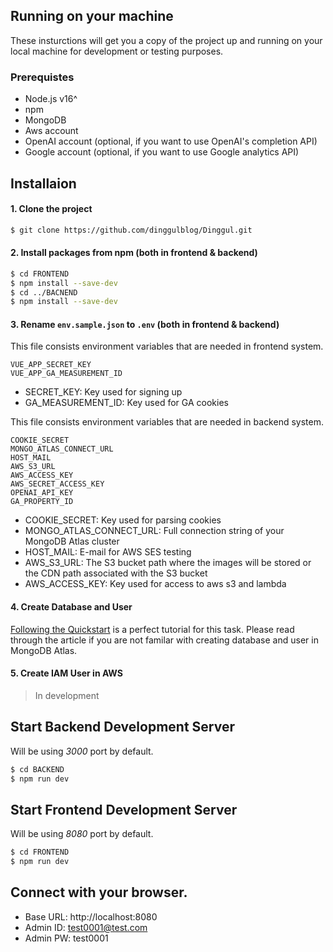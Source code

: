 ## Running on your machine

These insturctions will get you a copy of the project up and running on your local machine for development or testing purposes.

### Prerequistes

* Node.js v16^
* npm
* MongoDB
* Aws account
* OpenAI account (optional, if you want to use OpenAI's completion API)
* Google account (optional, if you want to use Google analytics API)

## Installaion

#### 1. Clone the project

```bash
$ git clone https://github.com/dinggulblog/Dinggul.git
```

#### 2. Install packages from npm (both in frontend & backend)

```bash
$ cd FRONTEND
$ npm install --save-dev
$ cd ../BACNEND
$ npm install --save-dev
```

#### 3. Rename ```env.sample.json``` to ```.env``` (both in frontend & backend)

This file consists environment variables that are needed in frontend system.
```
VUE_APP_SECRET_KEY
VUE_APP_GA_MEASUREMENT_ID
```
* SECRET_KEY: Key used for signing up
* GA_MEASUREMENT_ID: Key used for GA cookies

This file consists environment variables that are needed in backend system.
```
COOKIE_SECRET
MONGO_ATLAS_CONNECT_URL
HOST_MAIL
AWS_S3_URL
AWS_ACCESS_KEY
AWS_SECRET_ACCESS_KEY
OPENAI_API_KEY
GA_PROPERTY_ID
```
* COOKIE_SECRET: Key used for parsing cookies
* MONGO_ATLAS_CONNECT_URL: Full connection string of your MongoDB Atlas cluster
* HOST_MAIL: E-mail for AWS SES testing
* AWS_S3_URL: The S3 bucket path where the images will be stored or the CDN path associated with the S3 bucket
* AWS_ACCESS_KEY: Key used for access to aws s3 and lambda

#### 4. Create Database and User

[Following the Quickstart](https://www.mongodb.com/docs/drivers/node/current/quick-start/) is a perfect tutorial for this task. Please read through the article if you are not familar with creating database and user in MongoDB Atlas.

#### 5. Create IAM User in AWS

> In development

## Start Backend Development Server

Will be using *3000* port by default. 
```bash
$ cd BACKEND
$ npm run dev
```

## Start Frontend Development Server

Will be using *8080* port by default.
```bash
$ cd FRONTEND
$ npm run dev
```

## Connect with your browser.

* Base URL: http://localhost:8080
* Admin ID: test0001@test.com
* Admin PW: test0001
